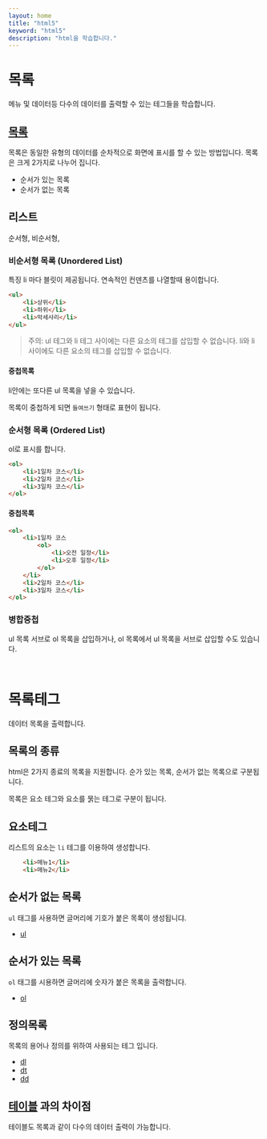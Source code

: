 ```yaml
---
layout: home
title: "html5"
keyword: "html5"
description: "html을 학습합니다."
---
```


# 목록 
메뉴 및 데이터등 다수의 데이터를 출력할 수 있는 테그들을 학습합니다.

## [목록](list)
목록은 동일한 유형의 데이터를 순차적으로 화면에 표시를 할 수 있는 방법입니다.
목록은 크게 2가지로 나누어 집니다.

* 순서가 있는 목록
* 순서가 없는 목록


## 리스트
순서형, 비순서형, 

### 비순서형 목록 (Unordered List)
특징 li 마다 블릿이 제공됩니다.
연속적인 컨덴츠를 나열할때 용이합니다.

```html
<ul>
    <li>상위</li>
    <li>하위</li>
    <li>악세사리</li>
</ul>
```

> 주의:
ul 테그와 li 테그 사이에는 다른 요소의 테그를 삽입할 수 없습니다.
li와 li 사이에도 다른 요소의 테그를 삽입할 수 없습니다.

#### 중첩목록
li안에는 또다른 ul 목록을 넣을 수 있습니다.

목록이 중첩하게 되면 `들여쓰기` 형태로 표현이 됩니다.


### 순서형 목록 (Ordered List)
ol로 표시를 합니다.

```html
<ol>
    <li>1일차 코스</li>
    <li>2일차 코스</li>
    <li>3일차 코스</li>
</ol>
```

#### 중첩목록

```html
<ol>
    <li>1일차 코스
        <ol>
            <li>오전 일정</li>
            <li>오후 일정</li>
        </ol>
    </li>
    <li>2일차 코스</li>
    <li>3일차 코스</li>
</ol>
```


### 병합중첩
ul 목록 서브로 ol 목록을 삽입하거나, ol 목록에서 ul 목록을 서브로 삽입할 수도 있습니다.







<br>


# 목록테그
데이터 목록을 출력합니다.

## 목록의 종류
html은 2가지 종료의 목록을 지원합니다. 순가 있는 목록, 순서가 없는 목록으로 구분됩니다.

목록은 요소 테그와 요소를 묽는 테그로 구분이 됩니다.

## 요소테그
리스트의 요소는 `li` 테그를 이용하여 생성합니다.

```html
    <li>메뉴1</li>
    <li>메뉴2</li>
```

## 순서가 없는 목록
`ul` 태그를 사용하면 글머리에 기호가 붙은 목록이 생성됩니댜.

* [ul](/tag/list/unordered)

## 순서가 있는 목록
`ol` 태그를 시용하면 글머리에 숫자가 붙은 목록을 출력합니다.

* [ol](/tag/list/ordered)


## 정의목록
목록의 용어나 정의를 위하여 사용되는 테그 입니다.

* [dl](/tag/list/definition)
* [dt](/tag/list/definition)
* [dd](/tag/list/definition)



## [테이블](table) 과의 차이점
테이블도 목록과 같이 다수의 데이터 출력이 가능합니다.



